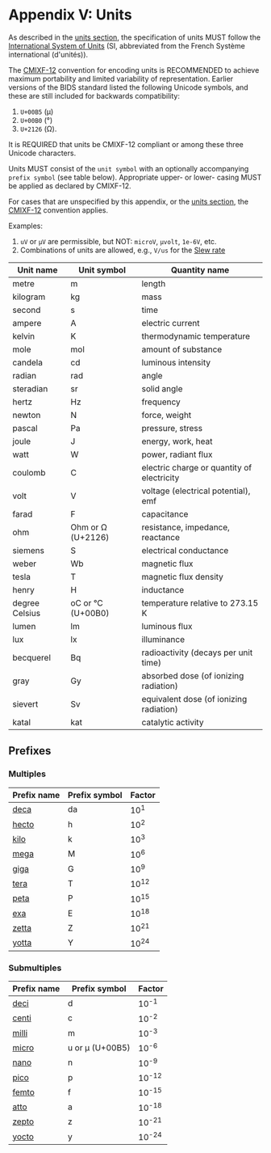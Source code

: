 # Appendix V: Units

As described in the [units section](../../02-common-principles.md#units),
the specification of units MUST follow the
[International System of Units](https://en.wikipedia.org/wiki/International_System_of_Units)
(SI, abbreviated from the French Système international (d'unités)).

The [CMIXF-12](https://people.csail.mit.edu/jaffer/MIXF/CMIXF-12) convention
for encoding units is RECOMMENDED to achieve maximum portability and limited
variability of representation.
Earlier versions of the BIDS standard listed the following Unicode symbols, and
these are still included for backwards compatibility:

1.  `U+00B5` (µ)
1.  `U+00B0` (°)
1.  `U+2126` (Ω).

It is REQUIRED that units be CMIXF-12 compliant or among these three Unicode
characters.

Units MUST consist of the `unit symbol` with an optionally accompanying
`prefix symbol` (see table below). Appropriate upper- or lower- casing MUST
be applied as declared by CMIXF-12.

For cases that are unspecified by this appendix, or the
[units section](../../02-common-principles.md#units), the
[CMIXF-12](https://people.csail.mit.edu/jaffer/MIXF/CMIXF-12) convention
applies.

Examples:

1.   `uV` or `µV` are permissible, but NOT: `microV`, `µvolt`, `1e-6V`, etc.
1.   Combinations of units are allowed, e.g., `V/us` for the [Slew rate](https://en.wikipedia.org/wiki/Slew_rate)


| Unit name      | Unit symbol       | Quantity name                              |
| -------------- | ----------------- | ------------------------------------------ |
| metre          | m                 | length                                     |
| kilogram       | kg                | mass                                       |
| second         | s                 | time                                       |
| ampere         | A                 | electric current                           |
| kelvin         | K                 | thermodynamic temperature                  |
| mole           | mol               | amount of substance                        |
| candela        | cd                | luminous intensity                         |
| radian         | rad               | angle                                      |
| steradian      | sr                | solid angle                                |
| hertz          | Hz                | frequency                                  |
| newton         | N                 | force, weight                              |
| pascal         | Pa                | pressure, stress                           |
| joule          | J                 | energy, work, heat                         |
| watt           | W                 | power, radiant flux                        |
| coulomb        | C                 | electric charge or quantity of electricity |
| volt           | V                 | voltage (electrical potential), emf        |
| farad          | F                 | capacitance                                |
| ohm            | Ohm or Ω (U+2126) | resistance, impedance, reactance           |
| siemens        | S                 | electrical conductance                     |
| weber          | Wb                | magnetic flux                              |
| tesla          | T                 | magnetic flux density                      |
| henry          | H                 | inductance                                 |
| degree Celsius | oC or °C (U+00B0) | temperature relative to 273.15 K           |
| lumen          | lm                | luminous flux                              |
| lux            | lx                | illuminance                                |
| becquerel      | Bq                | radioactivity (decays per unit time)       |
| gray           | Gy                | absorbed dose (of ionizing radiation)      |
| sievert        | Sv                | equivalent dose (of ionizing radiation)    |
| katal          | kat               | catalytic activity                         |

## Prefixes

### Multiples

| Prefix name                                 | Prefix symbol | Factor          |
| ---------------------------------------------------------- | ---------------------------- | ------------------------------- |
| [deca](https://www.wikiwand.com/en/Deca-)   | da            | 10<sup>1</sup>  |
| [hecto](https://www.wikiwand.com/en/Hecto-) | h             | 10<sup>2</sup>  |
| [kilo](https://www.wikiwand.com/en/Kilo-)   | k             | 10<sup>3</sup>  |
| [mega](https://www.wikiwand.com/en/Mega-)   | M             | 10<sup>6</sup>  |
| [giga](https://www.wikiwand.com/en/Giga-)   | G             | 10<sup>9</sup>  |
| [tera](https://www.wikiwand.com/en/Tera-)   | T             | 10<sup>12</sup> |
| [peta](https://www.wikiwand.com/en/Peta-)   | P             | 10<sup>15</sup> |
| [exa](https://www.wikiwand.com/en/Exa-)     | E             | 10<sup>18</sup> |
| [zetta](https://www.wikiwand.com/en/Zetta-) | Z             | 10<sup>21</sup> |
| [yotta](https://www.wikiwand.com/en/Yotta-) | Y             | 10<sup>24</sup> |

### Submultiples

| Prefix name                                 | Prefix symbol   | Factor           |
| ------------------------------------------- | --------------- | ---------------- |
| [deci](https://www.wikiwand.com/en/Deci-)   | d               | 10<sup>-1</sup>  |
| [centi](https://www.wikiwand.com/en/Centi-) | c               | 10<sup>-2</sup>  |
| [milli](https://www.wikiwand.com/en/Milli-) | m               | 10<sup>-3</sup>  |
| [micro](https://www.wikiwand.com/en/Micro-) | u or µ (U+00B5) | 10<sup>-6</sup>  |
| [nano](https://www.wikiwand.com/en/Nano-)   | n               | 10<sup>-9</sup>  |
| [pico](https://www.wikiwand.com/en/Pico-)   | p               | 10<sup>-12</sup> |
| [femto](https://www.wikiwand.com/en/Femto-) | f               | 10<sup>-15</sup> |
| [atto](https://www.wikiwand.com/en/Atto-)   | a               | 10<sup>-18</sup> |
| [zepto](https://www.wikiwand.com/en/Zepto-) | z               | 10<sup>-21</sup> |
| [yocto](https://www.wikiwand.com/en/Yocto-) | y               | 10<sup>-24</sup> |
